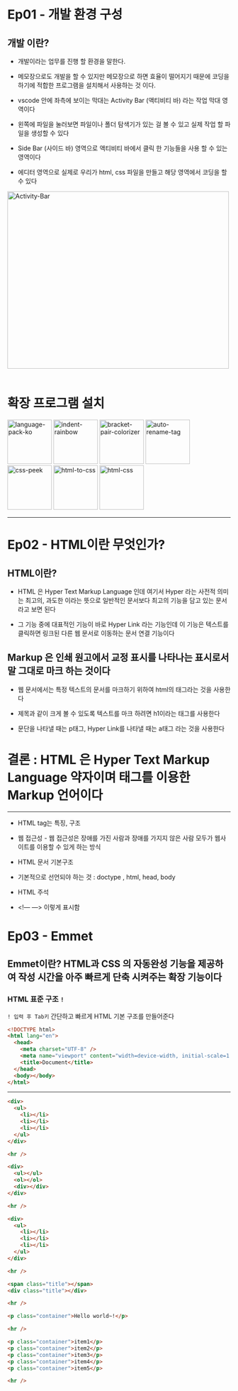 # Ep01 - 개발 환경 구성

## 개발 이란?

- 개발이라는 업무를 진행 할 환경을 말한다.
- 메모장으로도 개발을 할 수 있지만 메모장으로 하면 효율이 떨어지기 때문에 코딩을 하기에 적합한 프로그램을 설치해서 사용하는 것 이다.

- vscode 안에 좌측에 보이는 막대는 Activity Bar (액티비티 바) 라는 작업 막대 영역이다
- 왼쪽에 파일을 눌러보면 파일이나 폴더 탐색기가 있는 걸 볼 수 있고 실제 작업 할 파일을 생성할 수 있다
- Side Bar (사이드 바) 영역으로 액티비티 바에서 클릭 한 기능들을 사용 할 수 있는 영역이다
- 에디터 영역으로 실제로 우리가 html, css 파일을 만들고 해당 영역에서 코딩을 할 수 있다

<img src="https://code.visualstudio.com/assets/api/ux-guidelines/examples/activity-bar.png" alt="Activity-Bar" width="500" height="400">

</br>
</br>

# 확장 프로그램 설치

<img src="https://ms-ceintl.gallerycdn.vsassets.io/extensions/ms-ceintl/vscode-language-pack-ko/1.99.2025031909/1742376468482/Microsoft.VisualStudio.Services.Icons.Default" alt="language-pack-ko" width="100" height="100">

<img src="https://oderwat.gallerycdn.vsassets.io/extensions/oderwat/indent-rainbow/8.3.1/1649543509070/Microsoft.VisualStudio.Services.Icons.Default" alt="indent-rainbow" width="100" height="100">

<img src="https://coenraads.gallerycdn.vsassets.io/extensions/coenraads/bracket-pair-colorizer-2/0.2.4/1648139476572/Microsoft.VisualStudio.Services.Icons.Default" alt="bracket-pair-colorizer" width="100" height="100">

<img src="https://formulahendry.gallerycdn.vsassets.io/extensions/formulahendry/auto-rename-tag/0.1.10/1644319230173/Microsoft.VisualStudio.Services.Icons.Default" alt="auto-rename-tag" width="100" height="100">

<img src="https://pranaygp.gallerycdn.vsassets.io/extensions/pranaygp/vscode-css-peek/4.4.3/1741158075184/Microsoft.VisualStudio.Services.Icons.Default" alt="css-peek" width="100" height="100">

<img src="https://solnurkarim.gallerycdn.vsassets.io/extensions/solnurkarim/html-to-css-autocompletion/1.1.2/1566185298296/Microsoft.VisualStudio.Services.Icons.Default" alt="html-to-css" width="100" height="100">

<img src="https://ecmel.gallerycdn.vsassets.io/extensions/ecmel/vscode-html-css/2.0.13/1737702889132/Microsoft.VisualStudio.Services.Icons.Default" alt="html-css" width="100" height="100">

<hr/>

# Ep02 - HTML이란 무엇인가?

## HTML이란?

- HTML 은 Hyper Text Markup Language 인데 여기서 Hyper 라는 사전적 의미는 최고의, 과도한 이라는 뜻으로 일반적인 문서보다 최고의 기능을 담고 있는 문서라고 보면 된다

- 그 기능 중에 대표적인 기능이 바로 Hyper Link 라는 기능인데 이 기능은 텍스트를 클릭하면 링크된 다른 웹 문서로 이동하는 문서 연결 기능이다

## Markup 은 인쇄 원고에서 교정 표시를 나타나는 표시로서 말 그대로 마크 하는 것이다

- 웹 문서에서는 특정 텍스트의 문서를 마크하기 위하여 html의 태그라는 것을 사용한다

- 제목과 같이 크게 볼 수 있도록 텍스트를 마크 하려면 h1이라는 태그를 사용한다

- 문단을 나타낼 때는 p태그, Hyper Link를 나타낼 때는 a태그 라는 것을 사용한다

# 결론 : HTML 은 Hyper Text Markup Language 약자이며 태그를 이용한 Markup 언어이다

<hr/>

- HTML tag는 특징, 구조
- 웹 접근성 - 웹 접근성은 장애를 가진 사람과 장애를 가지지 않은 사람 모두가 웹사이트를 이용할 수 있게 하는 방식

- HTML 문서 기본구조
- 기본적으로 선언되야 하는 것 : doctype , html, head, body

- HTML 주석
- <!— —> 이렇게 표시함

# Ep03 - Emmet

## Emmet이란? HTML과 CSS 의 자동완성 기능을 제공하여 작성 시간을 아주 빠르게 단축 시켜주는 확장 기능이다

### HTML 표준 구조 `!`

`! 입력 후 Tab키` 간단하고 빠르게 HTML 기본 구조를 만들어준다

```html
<!DOCTYPE html>
<html lang="en">
  <head>
    <meta charset="UTF-8" />
    <meta name="viewport" content="width=device-width, initial-scale=1.0" />
    <title>Document</title>
  </head>
  <body></body>
</html>
```

<hr/>

```html
<div>
  <ul>
    <li></li>
    <li></li>
    <li></li>
  </ul>
</div>

<hr />

<div>
  <ul></ul>
  <ol></ol>
  <div></div>
</div>

<hr />

<div>
  <ul>
    <li></li>
    <li></li>
    <li></li>
  </ul>
</div>

<hr />

<span class="title"></span>
<div class="title"></div>

<hr />

<p class="container">Hello world~!</p>

<hr />

<p class="container">item1</p>
<p class="container">item2</p>
<p class="container">item3</p>
<p class="container">item4</p>
<p class="container">item5</p>

<hr />
```
